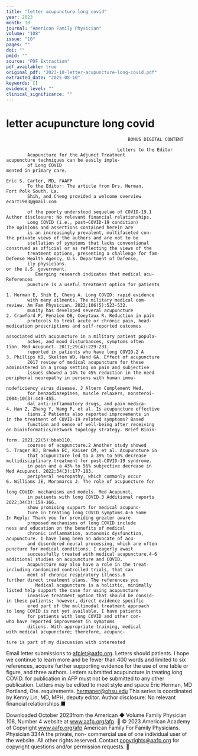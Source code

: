 ```yaml
---
title: "letter acupuncture long covid"
year: 2023
month: 10
journal: "American Family Physician"
volume: "108"
issue: "10"
pages: ""
doi: ""
pmid: ""
source: "PDF Extraction"
pdf_available: true
original_pdf: "2023-10-letter-acupuncture-long-covid.pdf"
extracted_date: "2025-08-10"
keywords: []
evidence_level: ""
clinical_significance: ""
---
```


# letter acupuncture long covid

                                                  BONUS DIGITAL CONTENT

                                              Letters to the Editor
            Acupuncture for the Adjunct Treatment                                acupuncture techniques can be easily imple-
            of Long COVID                                                        mented in primary care.
                                                                                 Eric S. Carter, MD, FAAFP
            To the Editor: The article from Drs. Herman,                         Fort Polk South, La.
            Shih, and Cheng provided a welcome overview                          ecart1983@gmail.com

            of the poorly understood sequelae of COVID-19.1                      Author disclosure: No relevant financial relationships.
            Long COVID (i.e., post–COVID-19 condition)                           The opinions and assertions contained herein are
            is an increasingly prevalent, multifaceted con-                      the private views of the authors and are not to be
            stellation of symptoms that lacks conventional                       construed as official or as reflecting the views of the
            treatment options, presenting a challenge for fam-                   Defense Health Agency, U.S. Department of Defense,
            ily physicians.                                                      or the U.S. government.
               Emerging research indicates that medical acu-                     References
            puncture is a useful treatment option for patients
                                                                                   1. Herman E, Shih E, Cheng A. Long COVID: rapid evidence
            with many ailments. The military medical com-                             review. Am Fam Physician. 2022;106(5):523-532.
            munity has developed several acupuncture                               2. Crawford P, Penzien DB, Coeytaux R. Reduction in pain
            protocols to treat acute or chronic pain, head-                           medication prescriptions and self-reported outcomes
                                                                                      associated with acupuncture in a military patient popula-
            aches, and mood disturbances, symptoms often                              tion. Med Acupunct. 2017;29(4):229-231.
            reported in patients who have long COVID.2 A                           3. Phillips KD, Skelton WD, Hand GA. Effect of acupuncture
            2017 review of medical acupuncture for these                              administered in a group setting on pain and subjective
            issues showed a 14% to 45% reduction in the need                          peripheral neuropathy in persons with human immu-
                                                                                      nodeficiency virus disease. J Altern Complement Med.
            for benzodiazepines, muscle relaxers, nonsteroi-                          2004;10(3):449-455.
            dal anti-inflammatory drugs, and pain medica-                         4. Han Z, Zhang Y, Wang P, et al. Is acupuncture effective
            tions.2 Patients also reported improvements in                           in the treatment of COVID-19 related symptoms? Based
            function and sense of well-being after receiving                         on bioinformatics/network topology strategy. Brief Bioin-
                                                                                     form. 2021;22(5):bbab110.
            courses of acupuncture.2 Another study showed                          5. Trager RJ, Brewka EC, Kaiser CM, et al. Acupuncture in
            that acupuncture led to a 39% to 50% decrease                             multidisciplinary treatment for post-COVID-19 syndrome.
            in pain and a 43% to 56% subjective decrease in                           Med Acupunct. 2022;34(3):177-183.
            peripheral neuropathy, which commonly occur                           6. Williams JE, Moramarco J. The role of acupuncture for
                                                                                     long COVID: mechanisms and models. Med Acupunct.
            in patients with long COVID.3 Additional reports                         2022;34(3):159-166.
            show promising support for medical acupunc-
            ture in treating long COVID symptoms.4-6 Some                        In Reply: Thank you for providing greater aware-
            proposed mechanisms of long COVID include                            ness and education on the benefits of medical
            chronic inflammation, autonomic dysfunction,                         acupuncture. I have long been an advocate of acu-
            and disordered neural processing, which are often                    puncture for medical conditions. I eagerly await
            successfully treated with medical acupuncture.4-6                    additional studies on acupuncture and COVID,
            Acupuncture may also have a role in the treat-                       including randomized controlled trials, that can
            ment of chronic respiratory illness.6                                further direct treatment plans. The references you
               Medical acupuncture is a holistic, minimally                      listed help support the case for using acupuncture
            invasive treatment option that should be consid-                     in these patients; however, direct evidence specific
            ered part of the multimodal treatment approach                       to long COVID is not yet available. I have patients
            for patients with long COVID and other con-                          who have reported improvement in symptoms
            ditions. With appropriate training, medical                          with medical acupuncture; therefore, acupunc-
                                                                                 ture is part of my discussion with interested
  Email letter submissions to afplet@aafp.org. Letters should                    patients. I hope we continue to learn more and
  be fewer than 400 words and limited to six references,                         acquire further supporting evidence for the use of
  one table or figure, and three authors. Letters submitted                      acupuncture in treating long COVID.
  for publication in AFP must not be submitted to any other
  publication. Letters may be edited to meet style and space                     Eric Herman, MD
                                                                                 Portland, Ore.
  requirements.
                                                                                 hermaner@ohsu.edu
  This series is coordinated by Kenny Lin, MD, MPH, deputy
  editor.                                                                        Author disclosure: No relevant financial
                                                                                 relationships.■

Downloaded
October 2023from the American
              ◆ Volume        Family Physician
                       108, Number    4        website at www.aafp.org/afp.        © 2023 American Academy of
                                                                            Copyright
                                                             www.aafp.org/afp                               American    Family For
                                                                                                               Family Physicians. Physician   334A
                                                                                                                                    the private, non-
commercial use of one individual user of the website. All other rights reserved. Contact copyrights@aafp.org for copyright questions and/or permission requests.
